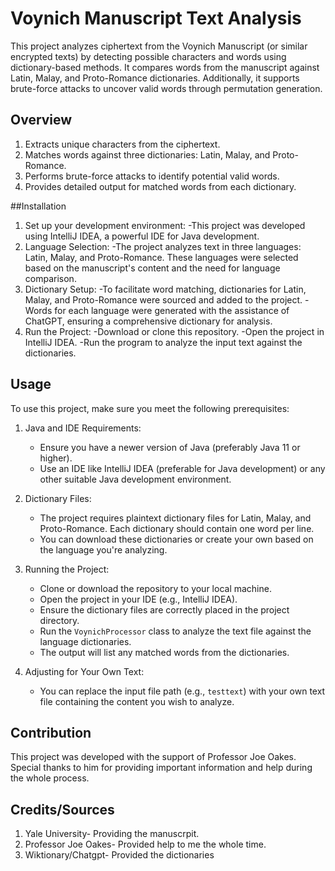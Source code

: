 # Voynich Manuscript Text Analysis

This project analyzes ciphertext from the Voynich Manuscript (or similar encrypted texts) by detecting possible characters and words using dictionary-based methods. It compares words from the manuscript against Latin, Malay, and Proto-Romance dictionaries. Additionally, it supports brute-force attacks to uncover valid words through permutation generation.

## Overview

1. Extracts unique characters from the ciphertext.
2. Matches words against three dictionaries: Latin, Malay, and Proto-Romance.
3. Performs brute-force attacks to identify potential valid words.
4. Provides detailed output for matched words from each dictionary.

##Installation
1. Set up your development environment:
 -This project was developed using IntelliJ IDEA, a powerful IDE for Java development.
2. Language Selection:
 -The project analyzes text in three languages: Latin, Malay, and Proto-Romance. These languages were selected based on the manuscript's content and the need for language comparison.
3. Dictionary Setup:
 -To facilitate word matching, dictionaries for Latin, Malay, and Proto-Romance were sourced and added to the project.
 -Words for each language were generated with the assistance of ChatGPT, ensuring a comprehensive dictionary for analysis.
4. Run the Project:
 -Download or clone this repository.
 -Open the project in IntelliJ IDEA.
 -Run the program to analyze the input text against the dictionaries.


## Usage

To use this project, make sure you meet the following prerequisites:

1. Java and IDE Requirements:
   - Ensure you have a newer version of Java (preferably Java 11 or higher).
   - Use an IDE like IntelliJ IDEA (preferable for Java development) or any other suitable Java development environment.

2. Dictionary Files:
   - The project requires plaintext dictionary files for Latin, Malay, and Proto-Romance. Each dictionary should contain one word per line.
   - You can download these dictionaries or create your own based on the language you're analyzing.

3. Running the Project:
   - Clone or download the repository to your local machine.
   - Open the project in your IDE (e.g., IntelliJ IDEA).
   - Ensure the dictionary files are correctly placed in the project directory.
   - Run the `VoynichProcessor` class to analyze the text file against the language dictionaries.
   - The output will list any matched words from the dictionaries.

4. Adjusting for Your Own Text:
   - You can replace the input file path (e.g., `testtext`) with your own text file containing the content you wish to analyze.

## Contribution 
This project was developed with the support of Professor Joe Oakes. Special thanks to him for providing important information and help during the whole process.

## Credits/Sources 
1. Yale University- Providing the manuscrpit.
2. Professor Joe Oakes- Provided help to me the whole time.
3. Wiktionary/Chatgpt- Provided the dictionaries 









